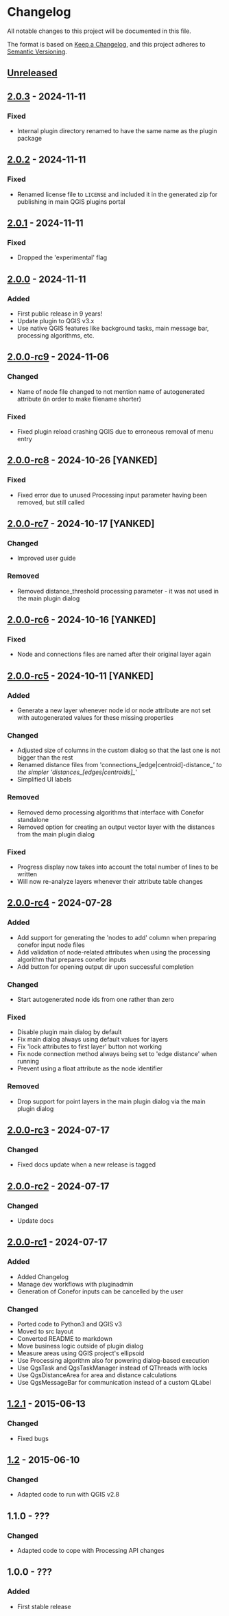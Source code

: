 # Changelog
All notable changes to this project will be documented in this file.

The format is based on [Keep a Changelog](https://keepachangelog.com/en/1.1.0/),
and this project adheres to [Semantic Versioning](https://semver.org/spec/v2.0.0.html).


## [Unreleased]


## [2.0.3] - 2024-11-11

### Fixed
- Internal plugin directory renamed to have the same name as the plugin package


## [2.0.2] - 2024-11-11

### Fixed
- Renamed license file to `LICENSE` and included it in the generated zip for publishing in main QGIS plugins portal


## [2.0.1] - 2024-11-11

### Fixed
- Dropped the 'experimental' flag


## [2.0.0] - 2024-11-11

### Added
- First public release in 9 years!
- Update plugin to QGIS v3.x
- Use native QGIS features like background tasks, main message bar, processing algorithms, etc.


## [2.0.0-rc9] - 2024-11-06

### Changed
- Name of node file changed to not mention name of autogenerated attribute (in order to make filename shorter)

### Fixed
- Fixed plugin reload crashing QGIS due to erroneous removal of menu entry


## [2.0.0-rc8] - 2024-10-26 [YANKED]

### Fixed
- Fixed error due to unused Processing input parameter having been removed, but still called


## [2.0.0-rc7] - 2024-10-17 [YANKED]

### Changed
- Improved user guide

### Removed
- Removed distance_threshold processing parameter - it was not used in the main plugin dialog


## [2.0.0-rc6] - 2024-10-16 [YANKED]

### Fixed
- Node and connections files are named after their original layer again


## [2.0.0-rc5] - 2024-10-11 [YANKED]

### Added
- Generate a new layer whenever node id or node attribute are not set with autogenerated values for these 
  missing properties

### Changed
- Adjusted size of columns in the custom dialog so that the last one is not bigger than the rest
- Renamed distance files from 'connections_[edge|centroid]-distance_*' to the simpler 'distances_[edges|centroids]_*'
- Simplified UI labels

### Removed
- Removed demo processing algorithms that interface with Conefor standalone
- Removed option for creating an output vector layer with the distances from the main plugin dialog

### Fixed
- Progress display now takes into account the total number of lines to be written
- Will now re-analyze layers whenever their attribute table changes


## [2.0.0-rc4] - 2024-07-28

### Added
- Add support for generating the 'nodes to add' column when preparing conefor input node files
- Add validation of node-related attributes when using the processing algorithm that prepares conefor inputs
- Add button for opening output dir upon successful completion

### Changed
- Start autogenerated node ids from one rather than zero

### Fixed
- Disable plugin main dialog by default
- Fix main dialog always using default values for layers
- Fix 'lock attributes to first layer' button not working
- Fix node connection method always being set to 'edge distance' when running
- Prevent using a float attribute as the node identifier

### Removed
- Drop support for point layers in the main plugin dialog
  via the main plugin dialog


## [2.0.0-rc3] - 2024-07-17

### Changed
- Fixed docs update when a new release is tagged


## [2.0.0-rc2] - 2024-07-17

### Changed
- Update docs


## [2.0.0-rc1] - 2024-07-17

### Added
- Added Changelog
- Manage dev workflows with pluginadmin
- Generation of Conefor inputs can be cancelled by the user

### Changed
- Ported code to Python3 and QGIS v3
- Moved to src layout
- Converted README to markdown
- Move business logic outside of plugin dialog
- Measure areas using QGIS project's ellipsoid
- Use Processing algorithm also for powering dialog-based execution 
- Use QgsTask and QgsTaskManager instead of QThreads with locks
- Use QgsDistanceArea for area and distance calculations
- Use QgsMessageBar for communication instead of a custom QLabel


## [1.2.1] - 2015-06-13

### Changed
- Fixed bugs


## [1.2] - 2015-06-10

### Changed
- Adapted code to run with QGIS v2.8


## 1.1.0 - ???

### Changed
- Adapted code to cope with Processing API changes

## 1.0.0 - ???

### Added
- First stable release

[unreleased]: https://github.com/ricardogsilva/qgisconefor/compare/v2.0.3...main
[2.0.3]: https://github.com/ricardogsilva/qgisconefor/compare/v2.0.2...v2.0.3
[2.0.2]: https://github.com/ricardogsilva/qgisconefor/compare/v2.0.1...v2.0.2
[2.0.1]: https://github.com/ricardogsilva/qgisconefor/compare/v2.0.0...v2.0.1
[2.0.0]: https://github.com/ricardogsilva/qgisconefor/compare/v2.0.0-rc9...v2.0.0
[2.0.0-rc9]: https://github.com/ricardogsilva/qgisconefor/compare/v2.0.0-rc8...v2.0.0-rc9
[2.0.0-rc8]: https://github.com/ricardogsilva/qgisconefor/compare/v2.0.0-rc7...v2.0.0-rc8
[2.0.0-rc7]: https://github.com/ricardogsilva/qgisconefor/compare/v2.0.0-rc6...v2.0.0-rc7
[2.0.0-rc6]: https://github.com/ricardogsilva/qgisconefor/compare/v2.0.0-rc5...v2.0.0-rc6
[2.0.0-rc5]: https://github.com/ricardogsilva/qgisconefor/compare/v2.0.0-rc4...v2.0.0-rc5
[2.0.0-rc4]: https://github.com/ricardogsilva/qgisconefor/compare/v2.0.0-rc3...v2.0.0-rc4
[2.0.0-rc3]: https://github.com/ricardogsilva/qgisconefor/compare/v2.0.0-rc2...v2.0.0-rc3
[2.0.0-rc2]: https://github.com/ricardogsilva/qgisconefor/compare/v2.0.0-rc1...v2.0.0-rc2
[2.0.0-rc1]: https://github.com/ricardogsilva/qgisconefor/compare/v1.2.1...v2.0.0-rc1
[1.2.1]: https://github.com/ricardogsilva/qgisconefor/compare/v1.2...v1.2.1
[1.2]: https://github.com/kartoza/qgis_geonode/releases/tag/v1.2
